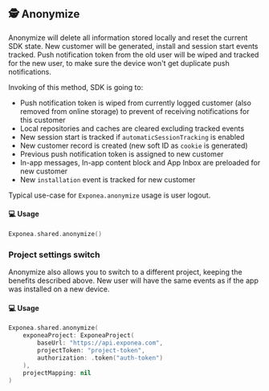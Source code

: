 ## 🕵 Anonymize

Anonymize will delete all information stored locally and reset the current SDK state. New customer will be generated, install and session start events tracked. Push notification token from the old user will be wiped and tracked for the new user, to make sure the device won't get duplicate push notifications.

Invoking of this method, SDK is going to:

   * Push notification token is wiped from currently logged customer (also removed from online storage) to prevent of receiving notifications for this customer
   * Local repositories and caches are cleared excluding tracked events
   * New session start is tracked if `automaticSessionTracking` is enabled
   * New customer record is created (new soft ID as `cookie` is generated)
   * Previous push notification token is assigned to new customer 
   * In-app messages, In-app content block and App Inbox are preloaded for new customer
   * New `installation` event is tracked for new customer

Typical use-case for `Exponea.anonymize` usage is user logout.

#### 💻 Usage

``` swift
Exponea.shared.anonymize()
```

### Project settings switch
Anonymize also allows you to switch to a different project, keeping the benefits described above. New user will have the same events as if the app was installed on a new device.

#### 💻 Usage

``` swift
Exponea.shared.anonymize(
    exponeaProject: ExponeaProject(
        baseUrl: "https://api.exponea.com",
        projectToken: "project-token",
        authorization: .token("auth-token")
    ),
    projectMapping: nil
)
```
